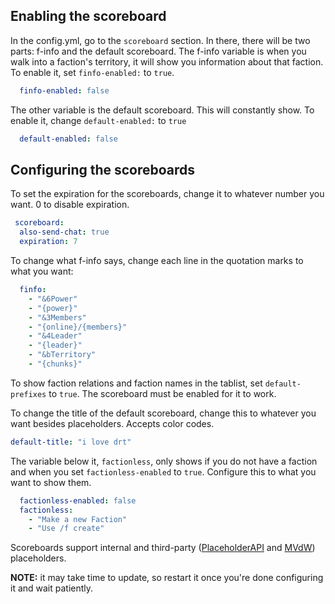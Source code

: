 ## Enabling the scoreboard
In the config.yml, go to the `scoreboard` section. In there, there will be two parts: f-info and the default scoreboard. The f-info variable is when you walk into a faction's territory, it will show you information about that faction. To enable it, set `finfo-enabled:` to `true`.
```yaml
  finfo-enabled: false
```
The other variable is the default scoreboard. This will constantly show. To enable it, change `default-enabled:` to `true`
```yaml
  default-enabled: false
```
## Configuring the scoreboards
To set the expiration for the scoreboards, change it to whatever number you want. 0 to disable expiration.

```yaml
 scoreboard:
  also-send-chat: true
  expiration: 7
```


To change what f-info says, change each line in the quotation marks to what you want:

```yaml
  finfo:
    - "&6Power"
    - "{power}"
    - "&3Members"
    - "{online}/{members}"
    - "&4Leader"
    - "{leader}"
    - "&bTerritory"
    - "{chunks}"
```

To show faction relations and faction names in the tablist, set `default-prefixes` to `true`. The scoreboard must be enabled for it to work.

To change the title of the default scoreboard, change this to whatever you want besides placeholders. Accepts color codes.
```yaml
default-title: "i love drt"
```
The variable below it, `factionless`, only shows if you do not have a faction and when you set `factionless-enabled` to `true`. Configure this to what you want to show them.
```yaml
  factionless-enabled: false
  factionless:
    - "Make a new Faction"
    - "Use /f create"
```

Scoreboards support internal and third-party ([PlaceholderAPI](https://www.spigotmc.org/resources/placeholderapi.6245/) and [MVdW](https://www.spigotmc.org/resources/mvdwplaceholderapi.11182/)) placeholders.

**NOTE:** it may take time to update, so restart it once you're done configuring it and wait patiently.
